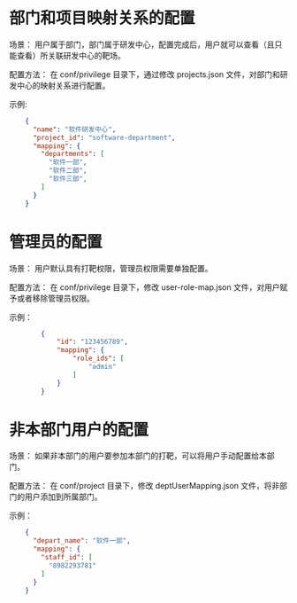 # 部门和项目映射关系的配置
场景：
用户属于部门，部门属于研发中心，配置完成后，用户就可以查看（且只能查看）所关联研发中心的靶场。

配置方法：
在 conf/privilege 目录下，通过修改 projects.json 文件，对部门和研发中心的映射关系进行配置。

示例:
```json
    {
      "name": "软件研发中心",
      "project_id": "software-department",
      "mapping": {
        "departments": [
          "软件一部",
          "软件二部",
          "软件三部",
        ]
      }
    }
```

# 管理员的配置
场景：
用户默认具有打靶权限，管理员权限需要单独配置。

配置方法：
在 conf/privilege 目录下，修改 user-role-map.json 文件，对用户赋予或者移除管理员权限。

示例：
```json
        {
            "id": "123456789",
            "mapping": {
                "role_ids": [
                    "admin"
                ]
            }
        }
```
# 非本部门用户的配置
场景：
如果非本部门的用户要参加本部门的打靶，可以将用户手动配置给本部门。

配置方法：
在 conf/project 目录下，修改 deptUserMapping.json 文件，将非部门的用户添加到所属部门。

示例：
```json
    {
      "depart_name": "软件一部",
      "mapping": {
        "staff_id": [
          "8982293781"
        ]
      }
    }
```